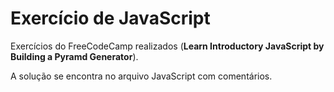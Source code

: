 # Exercício de JavaScript

Exercícios do FreeCodeCamp realizados (**Learn Introductory JavaScript by Building a Pyramd Generator**).

A solução se encontra no arquivo JavaScript com comentários.
